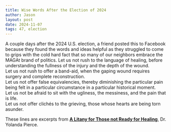 ```yaml
---
title: Wise Words After the Election of 2024
author: Jason
layout: post
date: 2024-11-07
tags: 47, election 
---
```


<p>A couple days after the 2024 U.S. election, a friend posted this to Facebook because they found the words and ideas helpful as they struggled to come to grips with the cold hard fact that so many of our neighbors embrace the MAGAt brand of politics.


<quotation>
  Let us not rush to the language of healing, before understanding the fullness of the injury and the depth of the wound.<br>
Let us not rush to offer a band-aid, when the gaping wound requires surgery and complete reconstruction.<br>
Let us not offer false equivalencies, thereby diminishing the particular pain being felt in a particular circumstance in a particular historical moment.<br>
Let us not be afraid to sit with the ugliness, the messiness, and the pain that is life.<br>
Let us not offer clichés to the grieving, those whose hearts are being torn asunder.<br>
</quotation>



These lines are excerpts from [**A Litany for Those not Ready for Healing**](https://uuwestport.org/a-litany-for-those-not-ready-for-healing-by-dr-yolanda-pierce/), Dr. Yolanda Pierce.

<!--
SYNTAX FOR IMAGES
* use services to create JPG and to create thumbnail that is 720px wide

[![ALT-TEXT](/assets/images/filename-thumbnail.jpg)](/assets/images/filename.jpg)
-->

<!--
SYNTAX FOR VIDEO
* convert MOV to mp4 using VLC

<video width="480" height="320" controls="controls">
  <source src="/assets/media/filename.m4v" type="video/mp4">
</video>
-->
